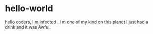 # hello-world

hello coders,
I m infected . I m one of my kind on this planet
I just had a drink and it was Awful.
